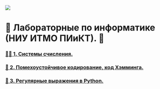 <img src="https://i.pinimg.com/originals/5b/44/f7/5b44f7063d5811959ff43ffc219dff5a.jpg" style="width=100%;"/>

# 🌸 Лабораторные по информатике (НИУ ИТМО ПИиКТ). 🌸

### <a href="/lab1"> 🤙🏻 1. Системы счисления. </a>
### <a href="/lab2"> 🏣 2. Помехоустойчивое кодирование, код Хэмминга. </a>
### <a href="/lab3/regex.ipynb"> 🎎 3. Регулярные выражения в Python. </a>